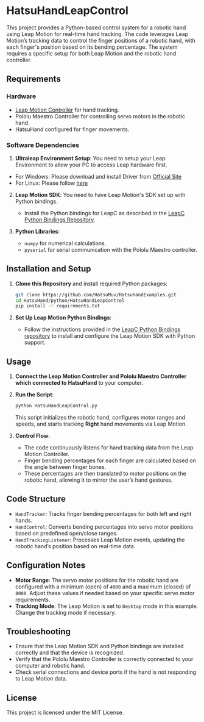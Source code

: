 # HatsuHandLeapControl

This project provides a Python-based control system for a robotic hand using Leap Motion for real-time hand tracking. The code leverages Leap Motion’s tracking data to control the finger positions of a robotic hand, with each finger's position based on its bending percentage. The system requires a specific setup for both Leap Motion and the robotic hand controller.

## Requirements

### Hardware
- [Leap Motion Controller](https://www.ultraleap.com/product/leap-motion-controller/) for hand tracking.
- Pololu Maestro Controller for controlling servo motors in the robotic hand.
- HatsuHand configured for finger movements.

### Software Dependencies
1. **Ultraleap Environment Setup**: You need to setup your Leap Environment to allow your PC to access Leap hardware first.
 - For Windows: Please download and install Driver from [Official Site](https://www.ultraleap.com/)
 - For Linux: Please follow [here](https://docs.ultraleap.com/linux/)


2. **Leap Motion SDK**: You need to have Leap Motion's SDK set up with Python bindings.
   - Install the Python bindings for LeapC as described in the [LeapC Python Bindings Repository](https://github.com/ultraleap/leapc-python-bindings).

2. **Python Libraries**:
   - `numpy` for numerical calculations.
   - `pyserial` for serial communication with the Pololu Maestro controller.


## Installation and Setup

1. **Clone this Repository** and install required Python packages:
   ```bash
   git clone https://github.com/HatsuMuv/HatsuHandExamples.git
   cd HatsuHand/python/HatsuHandLeapControl
   pip install -r requirements.txt
   ```

2. **Set Up Leap Motion Python Bindings**:
   - Follow the instructions provided in the [LeapC Python Bindings repository](https://github.com/ultraleap/leapc-python-bindings) to install and configure the Leap Motion SDK with Python support.


## Usage

1. **Connect the Leap Motion Controller and Pololu Maestro Controller which connected to HatsuHand** to your computer.
2. **Run the Script**:
   ```bash
   python HatsuHandLeapControl.py
   ```

   This script initializes the robotic hand, configures motor ranges and speeds, and starts tracking **Right** hand movements via Leap Motion.

3. **Control Flow**:
   - The code continuously listens for hand tracking data from the Leap Motion Controller.
   - Finger bending percentages for each finger are calculated based on the angle between finger bones.
   - These percentages are then translated to motor positions on the robotic hand, allowing it to mirror the user’s hand gestures.

## Code Structure

- `HandTracker`: Tracks finger bending percentages for both left and right hands.
- `HandControl`: Converts bending percentages into servo motor positions based on predefined open/close ranges.
- `HandTrackingListener`: Processes Leap Motion events, updating the robotic hand’s position based on real-time data.

## Configuration Notes

- **Motor Range**: The servo motor positions for the robotic hand are configured with a minimum (open) of `4000` and a maximum (closed) of `8000`. Adjust these values if needed based on your specific servo motor requirements.
- **Tracking Mode**: The Leap Motion is set to `Desktop` mode in this example. Change the tracking mode if necessary.

## Troubleshooting

- Ensure that the Leap Motion SDK and Python bindings are installed correctly and that the device is recognized.
- Verify that the Pololu Maestro Controller is correctly connected to your computer and robotic hand.
- Check serial connections and device ports if the hand is not responding to Leap Motion data.

## License

This project is licensed under the MIT License.

